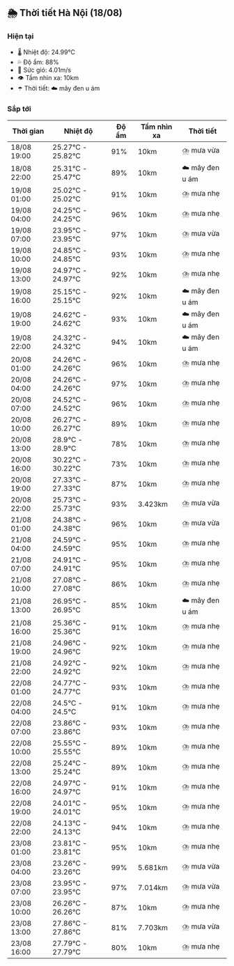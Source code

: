 ## 🌦️ Thời tiết Hà Nội (18/08)

### Hiện tại

- 🌡️ Nhiệt độ: 24.99℃
- 💦 Độ ẩm: 88%
- 💨 Sức gió: 4.01m/s
- 👁️ Tầm nhìn xa: 10km
- ☂️ Thời tiết: ☁️ mây đen u ám

### Sắp tới

| Thời gian | Nhiệt độ | Độ ẩm | Tầm nhìn xa | Thời tiết |
| --- | --- | --- | --- | --- |
| 18/08 19:00 | 25.27℃ - 25.82℃ | 91% | 10km | ⛈️ mưa vừa |
| 18/08 22:00 | 25.31℃ - 25.47℃ | 89% | 10km | ☁️ mây đen u ám |
| 19/08 01:00 | 25.02℃ - 25.02℃ | 91% | 10km | ⛈️ mưa nhẹ |
| 19/08 04:00 | 24.25℃ - 24.25℃ | 96% | 10km | ⛈️ mưa nhẹ |
| 19/08 07:00 | 23.95℃ - 23.95℃ | 97% | 10km | ⛈️ mưa vừa |
| 19/08 10:00 | 24.85℃ - 24.85℃ | 93% | 10km | ⛈️ mưa nhẹ |
| 19/08 13:00 | 24.97℃ - 24.97℃ | 92% | 10km | ⛈️ mưa nhẹ |
| 19/08 16:00 | 25.15℃ - 25.15℃ | 92% | 10km | ☁️ mây đen u ám |
| 19/08 19:00 | 24.62℃ - 24.62℃ | 93% | 10km | ☁️ mây đen u ám |
| 19/08 22:00 | 24.32℃ - 24.32℃ | 94% | 10km | ☁️ mây đen u ám |
| 20/08 01:00 | 24.26℃ - 24.26℃ | 96% | 10km | ⛈️ mưa nhẹ |
| 20/08 04:00 | 24.26℃ - 24.26℃ | 97% | 10km | ⛈️ mưa nhẹ |
| 20/08 07:00 | 24.52℃ - 24.52℃ | 96% | 10km | ⛈️ mưa nhẹ |
| 20/08 10:00 | 26.27℃ - 26.27℃ | 89% | 10km | ⛈️ mưa nhẹ |
| 20/08 13:00 | 28.9℃ - 28.9℃ | 78% | 10km | ⛈️ mưa nhẹ |
| 20/08 16:00 | 30.22℃ - 30.22℃ | 73% | 10km | ⛈️ mưa nhẹ |
| 20/08 19:00 | 27.33℃ - 27.33℃ | 87% | 10km | ⛈️ mưa nhẹ |
| 20/08 22:00 | 25.73℃ - 25.73℃ | 93% | 3.423km | ⛈️ mưa vừa |
| 21/08 01:00 | 24.38℃ - 24.38℃ | 96% | 10km | ⛈️ mưa vừa |
| 21/08 04:00 | 24.59℃ - 24.59℃ | 95% | 10km | ⛈️ mưa nhẹ |
| 21/08 07:00 | 24.91℃ - 24.91℃ | 95% | 10km | ⛈️ mưa nhẹ |
| 21/08 10:00 | 27.08℃ - 27.08℃ | 86% | 10km | ⛈️ mưa nhẹ |
| 21/08 13:00 | 26.95℃ - 26.95℃ | 85% | 10km | ☁️ mây đen u ám |
| 21/08 16:00 | 25.36℃ - 25.36℃ | 91% | 10km | ⛈️ mưa nhẹ |
| 21/08 19:00 | 24.96℃ - 24.96℃ | 92% | 10km | ⛈️ mưa nhẹ |
| 21/08 22:00 | 24.92℃ - 24.92℃ | 92% | 10km | ⛈️ mưa nhẹ |
| 22/08 01:00 | 24.77℃ - 24.77℃ | 93% | 10km | ⛈️ mưa nhẹ |
| 22/08 04:00 | 24.5℃ - 24.5℃ | 91% | 10km | ⛈️ mưa nhẹ |
| 22/08 07:00 | 23.86℃ - 23.86℃ | 93% | 10km | ⛈️ mưa nhẹ |
| 22/08 10:00 | 25.55℃ - 25.55℃ | 89% | 10km | ⛈️ mưa nhẹ |
| 22/08 13:00 | 25.24℃ - 25.24℃ | 89% | 10km | ⛈️ mưa nhẹ |
| 22/08 16:00 | 24.97℃ - 24.97℃ | 91% | 10km | ⛈️ mưa nhẹ |
| 22/08 19:00 | 24.01℃ - 24.01℃ | 95% | 10km | ⛈️ mưa nhẹ |
| 22/08 22:00 | 24.13℃ - 24.13℃ | 94% | 10km | ⛈️ mưa nhẹ |
| 23/08 01:00 | 23.81℃ - 23.81℃ | 95% | 10km | ⛈️ mưa nhẹ |
| 23/08 04:00 | 23.26℃ - 23.26℃ | 99% | 5.681km | ⛈️ mưa vừa |
| 23/08 07:00 | 23.95℃ - 23.95℃ | 97% | 7.014km | ⛈️ mưa vừa |
| 23/08 10:00 | 26.26℃ - 26.26℃ | 87% | 10km | ⛈️ mưa nhẹ |
| 23/08 13:00 | 27.86℃ - 27.86℃ | 81% | 7.703km | ⛈️ mưa vừa |
| 23/08 16:00 | 27.79℃ - 27.79℃ | 80% | 10km | ⛈️ mưa nhẹ |
